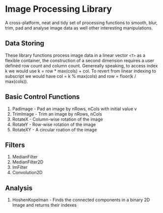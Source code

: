 Image Processing Library
========================
A cross-platform, neat and tidy set of processing functions to smooth, blur, trim, pad and analyse image data as well other interesting manipulations.

## Data Storing
These library functions process image data in a linear vector `<T>` as a flexible container, the construction of
a second dimension requires a user defined row count and column count. Genereally speaking,
to access index k we would use k = row * max(cols) + col. To revert from linear indexing to subscript we would have
col = k % max(cols) and row = floor(k / max(cols)).

## Basic Control Functions
1. PadImage - Pad an image by nRows, nCols with initial value v
2. TrimImage - Trim an image by nRows, nCols
3. RotateX - Column-wise rotation of the image
4. RotateY - Row-wise rotation of the image
5. RotateXY - A circular roation of the image

## Filters
1. MedianFilter
2. MedianFilter2D
3. ImFilter
4. Convolution2D

## Analysis
1. HoshenKopelman - Finds the connected components in a binary 2D Image and returns their indexes
